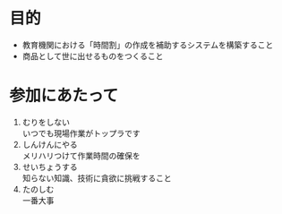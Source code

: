 # 目的

- 教育機関における「時間割」の作成を補助するシステムを構築すること
- 商品として世に出せるものをつくること

# 参加にあたって

1. むりをしない  
   いつでも現場作業がトップラです
1. しんけんにやる  
   メリハリつけて作業時間の確保を
1. せいちょうする  
   知らない知識、技術に貪欲に挑戦すること
1. たのしむ  
   一番大事

